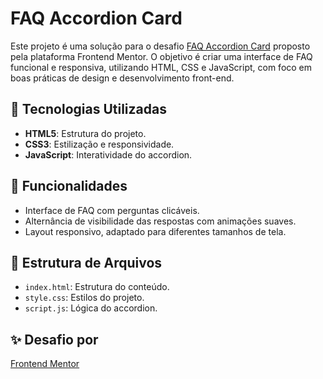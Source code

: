 # FAQ Accordion Card

Este projeto é uma solução para o desafio [FAQ Accordion Card](https://www.frontendmentor.io/challenges/faq-accordion-wyfFdeBwBz) proposto pela plataforma Frontend Mentor. O objetivo é criar uma interface de FAQ funcional e responsiva, utilizando HTML, CSS e JavaScript, com foco em boas práticas de design e desenvolvimento front-end.

## 🚀 Tecnologias Utilizadas

- **HTML5**: Estrutura do projeto.
- **CSS3**: Estilização e responsividade.
- **JavaScript**: Interatividade do accordion.


## 🎯 Funcionalidades

- Interface de FAQ com perguntas clicáveis.
- Alternância de visibilidade das respostas com animações suaves.
- Layout responsivo, adaptado para diferentes tamanhos de tela.

## 📂 Estrutura de Arquivos

- `index.html`: Estrutura do conteúdo.
- `style.css`: Estilos do projeto.
- `script.js`: Lógica do accordion.

## ✨ Desafio por

[Frontend Mentor](https://www.frontendmentor.io/)

